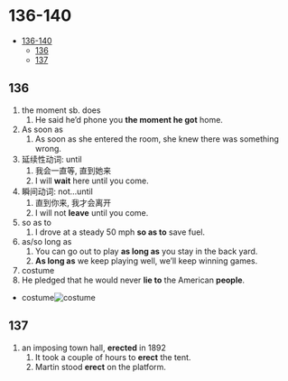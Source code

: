 # 136-140

- [136-140](#136-140)
  - [136](#136)
  - [137](#137)

## 136

1. the moment sb. does
   1. He said he’d phone you **the moment he got** home.
2. As soon as
   1. As soon as she entered the room, she knew there was something wrong.
3. 延续性动词: until
   1. 我会一直等, 直到她来
   2. I will **wait** here until you come.
4. 瞬间动词: not...until
   1. 直到你来, 我才会离开
   2. I will not **leave** until you come.
5. so as to
   1. I drove at a steady 50 mph **so as to** save fuel.
6. as/so long as
   1. You can go out to play **as long as** you stay in the back yard.
   2. **As long as** we keep playing well, we’ll keep winning games.
7. costume
8. He pledged that he would never **lie to** the American **people**.

- costume![costume](https://www.rastaimposta.com/DSN/rastaimpostacom/Commerce/ProductImages/lg1_000785.jpg)

## 137

1. an imposing town hall, **erected** in 1892
   1. It took a couple of hours to **erect** the tent.
   2. Martin stood **erect** on the platform.
